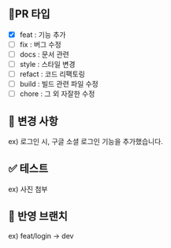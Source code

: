## 🔗PR 타입
- [x]  feat : 기능 추가 
- [ ]  fix : 버그 수정
- [ ]  docs : 문서 관련
- [ ]  style : 스타일 변경
- [ ]  refact : 코드 리팩토링
- [ ]  build : 빌드 관련 파일 수정
- [ ]  chore : 그 외 자잘한 수정

## 🔔 변경 사항 
ex) 로그인 시, 구글 소셜 로그인 기능을 추가했습니다.

## ✅ 테스트 
ex) 사진 첨부

## 📌 반영 브랜치
ex) feat/login -> dev
